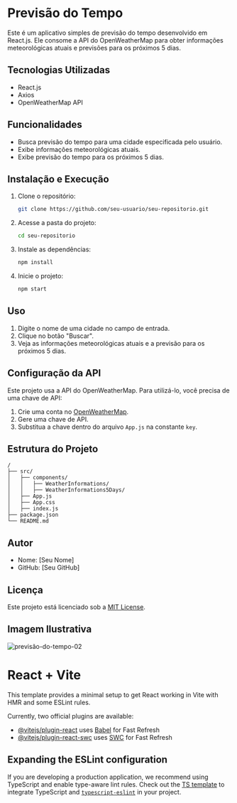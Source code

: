 # Previsão do Tempo

Este é um aplicativo simples de previsão do tempo desenvolvido em React.js. Ele consome a API do OpenWeatherMap para obter informações meteorológicas atuais e previsões para os próximos 5 dias.

## Tecnologias Utilizadas

- React.js
- Axios
- OpenWeatherMap API

## Funcionalidades

- Busca previsão do tempo para uma cidade especificada pelo usuário.
- Exibe informações meteorológicas atuais.
- Exibe previsão do tempo para os próximos 5 dias.

## Instalação e Execução

1. Clone o repositório:
   ```sh
   git clone https://github.com/seu-usuario/seu-repositorio.git
   ```
2. Acesse a pasta do projeto:
   ```sh
   cd seu-repositorio
   ```
3. Instale as dependências:
   ```sh
   npm install
   ```
4. Inicie o projeto:
   ```sh
   npm start
   ```

## Uso

1. Digite o nome de uma cidade no campo de entrada.
2. Clique no botão "Buscar".
3. Veja as informações meteorológicas atuais e a previsão para os próximos 5 dias.

## Configuração da API

Este projeto usa a API do OpenWeatherMap. Para utilizá-lo, você precisa de uma chave de API:

1. Crie uma conta no [OpenWeatherMap](https://openweathermap.org/).
2. Gere uma chave de API.
3. Substitua a chave dentro do arquivo `App.js` na constante `key`.

## Estrutura do Projeto

```
/
├── src/
│   ├── components/
│   │   ├── WeatherInformations/
│   │   ├── WeatherInformations5Days/
│   ├── App.js
│   ├── App.css
│   ├── index.js
├── package.json
└── README.md
```

## Autor

- Nome: [Seu Nome]
- GitHub: [Seu GitHub]

## Licença

Este projeto está licenciado sob a [MIT License](LICENSE).

## Imagem Ilustrativa

![previsão-do-tempo-02](https://github.com/user-attachments/assets/8ce2b548-e181-4bf6-9887-b89b1a448958)


# React + Vite

This template provides a minimal setup to get React working in Vite with HMR and some ESLint rules.

Currently, two official plugins are available:

- [@vitejs/plugin-react](https://github.com/vitejs/vite-plugin-react/blob/main/packages/plugin-react/README.md) uses [Babel](https://babeljs.io/) for Fast Refresh
- [@vitejs/plugin-react-swc](https://github.com/vitejs/vite-plugin-react-swc) uses [SWC](https://swc.rs/) for Fast Refresh

## Expanding the ESLint configuration

If you are developing a production application, we recommend using TypeScript and enable type-aware lint rules. Check out the [TS template](https://github.com/vitejs/vite/tree/main/packages/create-vite/template-react-ts) to integrate TypeScript and [`typescript-eslint`](https://typescript-eslint.io) in your project.
